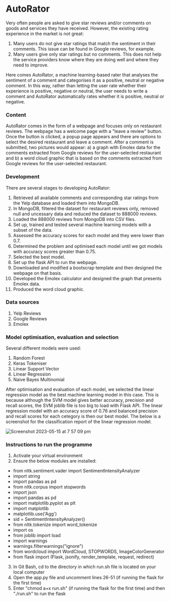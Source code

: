 # AutoRator
Very often people are asked to give star reviews and/or comments on goods and services they have received. However, the existing rating experience in the market is not great:
1. Many users do not give star ratings that match the sentiment in their comments. This issue can be found in Google reviews, for example.
2. Many users give only star ratings but no comments. This does not help the service providers know where they are doing well and where they need to improve.

Here comes AutoRator, a machine learning-based rater that analyses the sentiment of a comment and categorises it as a positive, neutral or negative comment. In this way, rather than letting the user rate whether their experience is positive, negative or neutral, the user needs to write a comment and AutoRator automatically rates whether it is positive, neutral or negative.

### Content
AutoRator comes in the form of a webpage and focuses only on restaurant reviews. The webpage has a welcome page with a "leave a review" button. Once the button is clicked, a popup page appears and there are options to select the desired restaurant and leave a comment. After a comment is submitted, two pictures would appear: a) a graph with Emolex data for the comments extracted from Google reviews for the user-selected restaurant and b) a word cloud graphic that is based on the comments extracted from Google reviews for the user-selected restaurant.

### Development
There are several stages to developing AutoRator:
1. Retrieved all available comments and corresponding star ratings from the Yelp database and loaded them into MongoDB.
2. In MongoDB, filtered the dataset for restaurant reviews only, removed null and uncessary data and reduced the dataset to 888000 reviews.
3. Loaded the 888000 reviews from MongoDB into CSV files.
4. Set up, trained and tested several machine learning models with a subset of the data.
5. Assessed the accuracy scores for each model and they were lower than 0.7.
6. Determined the problem and optimised each model until we got models with accuracy scores greater than 0.75.
7. Selected the best model.
8. Set up the flask API to run the webpage.
9. Downloaded and modified a bootscrap template and then designed the webpage on that basis.
10. Developed the Emolex calculator and designed the graph that presents Emolex data.
11. Produced the word cloud graphic.

### Data sources
1. Yelp Reviews
2. Google Reviews
3. Emolex

### Model optimisation, evaluation and selection
Several different models were used:
1. Random Forest
2. Keras Tokeniser
3. Linear Support Vector
4. Linear Regression
5. Naive Bayes Multinomial

After optimisation and evaluation of each model, we selected the linear regression model as the best machine learning model in this case. This is because although the SVM model gives better accuracy, precision and recall scores, the SVM joblib file is too big to load with Flask API. The linear regression model with an accuracy score of 0.76 and balanced precision and recall scores for each cetegory is then our best model. The below is a screenshot for the classification report of the linear regression model.

![Screenshot 2023-05-15 at 7 57 09 pm](https://github.com/davidj00/automatic-star-review/assets/115685811/bf7d0902-f1af-4ce5-8386-e5baa72d3f47)

### Instructions to run the programme
1. Activate your virtual environment
2. Ensure the below modules are installed:
  - from nltk.sentiment.vader import SentimentIntensityAnalyzer
  - import string
  - import pandas as pd
  - from nltk.corpus import stopwords
  - import json
  - import pandas as pd
  - import matplotlib.pyplot as plt
  - import matplotlib
  - matplotlib.use('Agg')
  - sid = SentimentIntensityAnalyzer()
  - from nltk.tokenize import word_tokenize
  - import os
  - from joblib import load
  - import warnings
  - warnings.filterwarnings("ignore")
  - from wordcloud import WordCloud, STOPWORDS, ImageColorGenerator
  - from flask import (Flask, jsonify, render_template, request, redirect)
3. In Git Bash, cd to the directory in which run.sh file is located on your local computer
4. Open the app.py file and uncomment lines 26-51 (if running the flask for the first time)
5. Enter "chmod a+x run.sh" (if running the flask for the first time) and then "./run.sh" to run the flask

